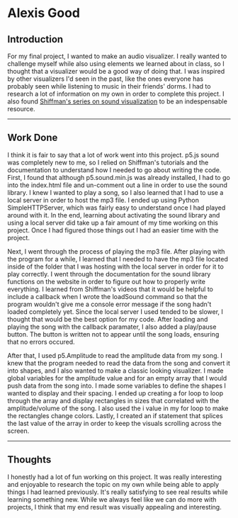 # Alexis Good
  ## Introduction
  For my final project, I wanted to make an audio visualizer. I really wanted to challenge myself while also using elements we learned about in class, so I thought that a visualizer would be a good way of doing that. I was inspired by other visualizers I'd seen in the past, like the ones everyone has probably seen while listening to music in their friends' dorms. I had to research a lot of information on my own in order to complete this project. I also found [Shiffman's series on sound visualization](https://www.youtube.com/playlist?list=PLRqwX-V7Uu6aFcVjlDAkkGIixw70s7jpW) to be an indespensable resource.
  ***
  ## Work Done
  I think it is fair to say that a lot of work went into this project. p5.js sound was completely new to me, so I relied on Shiffman's tutorials and the documentation to understand how I needed to go about writing the code. First, I found that although p5.sound.min.js was already installed, I had to go into the index.html file and un-comment out a line in order to use the sound library. I knew I wanted to play a song, so I also learned that I had to use a local server in order to host the mp3 file. I ended up using Python SimpleHTTPServer, which was fairly easy to understand once I had played around with it. In the end, learning about activating the sound library and using a local server did take up a fair amount of my time working on this project. Once I had figured those things out I had an easier time with the project.

  Next, I went through the process of playing the mp3 file. After playing with the program for a while, I learned that I needed to have the mp3 file located inside of the folder that I was hosting with the local server in order for it to play correctly. I went through the documentation for the sound library functions on the website in order to figure out how to properly write everything. I learned from Shiffman's videos that it would be helpful to include a callback when I wrote the loadSound command so that the program wouldn't give me a console error message if the song hadn't loaded completely yet. Since the local server I used tended to be slower, I thought that would be the best option for my code. After loading and playing the song with the callback paramater, I also added a play/pause button. The button is written not to appear until the song loads, ensuring that no errors occured.

  After that, I used p5.Amplitude to read the amplitude data from my song. I knew that the program needed to read the data from the song and convert it into shapes, and I also wanted to make a classic looking visualizer. I made global variables for the amplitude value and for an empty array that I would push data from the song into. I made some variables to define the shapes I wanted to display and their spacing. I ended up creating a for loop to loop through the array and display rectangles in sizes that correlated with the amplitude/volume of the song. I also used the i value in my for loop to make the rectangles change colors. Lastly, I created an if statement that splices the last value of the array in order to keep the visuals scrolling across the screen.
  ***
 ## Thoughts
 I honestly had a lot of fun working on this project. It was really interesting and enjoyable to research the topic on my own while being able to apply things I had learned previously. It's really satisfying to see real results while learning something new. While we always feel like we can do more with projects, I think that my end result was visually appealing and interesting. 
